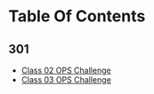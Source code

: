 # Table Of Contents

## 301

- [Class 02 OPS Challenge](copycattime.sh)
- [Class 03 OPS Challenge](filemissions.sh)
